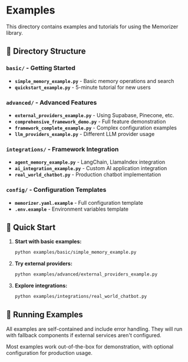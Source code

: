 # Examples

This directory contains examples and tutorials for using the Memorizer library.

## 📁 Directory Structure

### `basic/` - Getting Started
- **`simple_memory_example.py`** - Basic memory operations and search
- **`quickstart_example.py`** - 5-minute tutorial for new users

### `advanced/` - Advanced Features
- **`external_providers_example.py`** - Using Supabase, Pinecone, etc.
- **`comprehensive_framework_demo.py`** - Full feature demonstration
- **`framework_complete_example.py`** - Complex configuration examples
- **`llm_providers_example.py`** - Different LLM provider usage

### `integrations/` - Framework Integration
- **`agent_memory_example.py`** - LangChain, LlamaIndex integration
- **`ai_integration_example.py`** - Custom AI application integration
- **`real_world_chatbot.py`** - Production chatbot implementation

### `config/` - Configuration Templates
- **`memorizer.yaml.example`** - Full configuration template
- **`.env.example`** - Environment variables template

## 🚀 Quick Start

1. **Start with basic examples:**
   ```bash
   python examples/basic/simple_memory_example.py
   ```

2. **Try external providers:**
   ```bash
   python examples/advanced/external_providers_example.py
   ```

3. **Explore integrations:**
   ```bash
   python examples/integrations/real_world_chatbot.py
   ```

## 📖 Running Examples

All examples are self-contained and include error handling. They will run with fallback components if external services aren't configured.

Most examples work out-of-the-box for demonstration, with optional configuration for production usage.